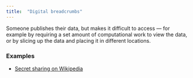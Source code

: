 ```yaml
---
title:  "Digital breadcrumbs"
---
```


Someone publishes their data, but makes it difficult to access — for example by requiring a set amount of computational work to view the data, or by slicing up the data and placing it in different locations.

### Examples
* [Secret sharing on Wikipedia](https://en.wikipedia.org/wiki/Secret_sharing)
